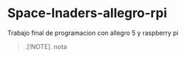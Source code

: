 # Space-Inaders-allegro-rpi
Trabajo final de programacion con allegro 5 y raspberry pi

> .[!NOTE].
> nota
